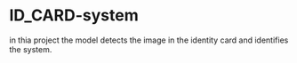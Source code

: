 # ID_CARD-system

 in thia project the model detects the image in the identity card and identifies the system.
